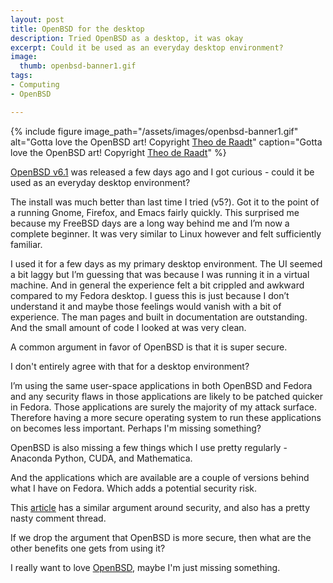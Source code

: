 ```yaml
---
layout: post
title: OpenBSD for the desktop
description: Tried OpenBSD as a desktop, it was okay
excerpt: Could it be used as an everyday desktop environment?
image:
  thumb: openbsd-banner1.gif
tags:
- Computing
- OpenBSD

---
```


{%
include figure
image_path="/assets/images/openbsd-banner1.gif"
alt="Gotta love the OpenBSD art! Copyright [Theo de Raadt](http://www.openbsd.org/art1.html)"
caption="Gotta love the OpenBSD art! Copyright [Theo de Raadt](http://www.openbsd.org/art1.html)"
%}

[OpenBSD v6.1](http://www.openbsd.org/61.html) was released a few days ago and I got curious - could it be used as an everyday desktop environment?

The install was much better than last time I tried (v5?). Got it to the point of a running Gnome, Firefox, and Emacs fairly quickly. This surprised me because my FreeBSD days are a long way behind me and I’m now a complete beginner. It was very similar to Linux however and felt sufficiently familiar.

I used it for a few days as my primary desktop environment. The UI seemed a bit laggy but I’m guessing that was because I was running it in a virtual machine. And in general the experience felt a bit crippled and awkward compared to my Fedora desktop. I guess this is just because I don’t understand it and maybe those feelings would vanish with a bit of experience. The man pages and built in documentation are outstanding. And the small amount of code I looked at was very clean.

A common argument in favor of OpenBSD is that it is super secure.

I don't entirely agree with that for a desktop environment?

I’m using the same user-space applications in both OpenBSD and Fedora and any security flaws in those applications are likely to be patched quicker in Fedora. Those applications are surely the majority of my attack surface. Therefore having a more secure operating system to run these applications on becomes less important. Perhaps I'm missing something?

OpenBSD is also missing a few things which I use pretty regularly - Anaconda Python, CUDA, and Mathematica.

And the applications which are available are a couple of versions behind what I have on Fedora. Which adds a potential security risk.

This [article](https://allthatiswrong.wordpress.com/2010/01/20/the-insecurity-of-openbsd/) has a similar argument around security, and also has a pretty nasty comment thread.

If we drop the argument that OpenBSD is more secure, then what are the other benefits one gets from using it?

I really want to love [OpenBSD](http://www.openbsd.org/index.html), maybe I'm just missing something.
